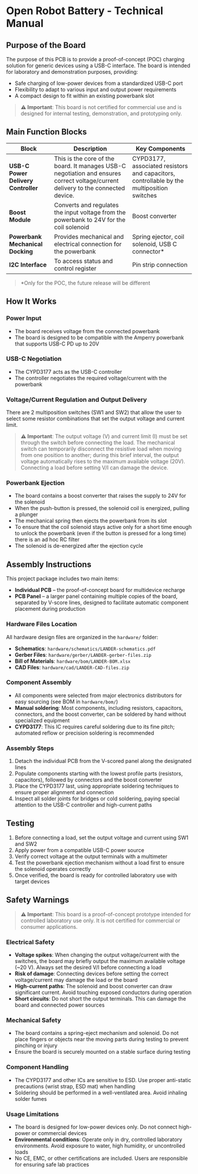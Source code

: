 # Open Robot Battery - Technical Manual

## Purpose of the Board

The purpose of this PCB is to provide a proof-of-concept (POC) charging solution for generic devices using a USB-C interface. The board is intended for laboratory and demonstration purposes, providing:

- Safe charging of low-power devices from a standardized USB-C port
- Flexibility to adapt to various input and output power requirements
- A compact design to fit within an existing powerbank slot

> **⚠️ Important**: This board is not certified for commercial use and is designed for internal testing, demonstration, and prototyping only.

## Main Function Blocks

| Block | Description | Key Components |
|-------|-------------|----------------|
| **USB-C Power Delivery Controller** | This is the core of the board. It manages USB-C negotiation and ensures correct voltage/current delivery to the connected device. | CYPD3177, associated resistors and capacitors, controllable by the multiposition switches |
| **Boost Module** | Converts and regulates the input voltage from the powerbank to 24V for the coil solenoid | Boost converter |
| **Powerbank Mechanical Docking** | Provides mechanical and electrical connection for the powerbank | Spring ejector, coil solenoid, USB C connector* |
| **I2C Interface** | To access status and control register | Pin strip connection |

> *Only for the POC, the future release will be different

## How It Works

### Power Input
- The board receives voltage from the connected powerbank
- The board is designed to be compatible with the Amperry powerbank that supports USB-C PD up to 20V

### USB-C Negotiation
- The CYPD3177 acts as the USB-C controller
- The controller negotiates the required voltage/current with the powerbank

### Voltage/Current Regulation and Output Delivery
There are 2 multiposition switches (SW1 and SW2) that allow the user to select some resistor combinations that set the output voltage and current limit.

> **⚠️ Important**: The output voltage (V) and current limit (I) must be set through the switch before connecting the load. The mechanical switch can temporarily disconnect the resistive load when moving from one position to another; during this brief interval, the output voltage automatically rises to the maximum available voltage (20V). Connecting a load before setting V/I can damage the device.

### Powerbank Ejection
- The board contains a boost converter that raises the supply to 24V for the solenoid
- When the push-button is pressed, the solenoid coil is energized, pulling a plunger
- The mechanical spring then ejects the powerbank from its slot
- To ensure that the coil solenoid stays active only for a short time enough to unlock the powerbank (even if the button is pressed for a long time) there is an ad hoc RC filter
- The solenoid is de-energized after the ejection cycle

## Assembly Instructions

This project package includes two main items:
- **Individual PCB** – the proof-of-concept board for multidevice recharge
- **PCB Panel** – a larger panel containing multiple copies of the board, separated by V-score lines, designed to facilitate automatic component placement during production

### Hardware Files Location

All hardware design files are organized in the `hardware/` folder:
- **Schematics**: `hardware/schematics/LANDER-schematics.pdf`
- **Gerber Files**: `hardware/gerber/LANDER-gerber-files.zip`
- **Bill of Materials**: `hardware/bom/LANDER-BOM.xlsx`
- **CAD Files**: `hardware/cad/LANDER-CAD-files.zip`

### Component Assembly
- All components were selected from major electronics distributors for easy sourcing (see BOM in `hardware/bom/`)
- **Manual soldering**: Most components, including resistors, capacitors, connectors, and the boost converter, can be soldered by hand without specialized equipment
- **CYPD3177**: This IC requires careful soldering due to its fine pitch; automated reflow or precision soldering is recommended

### Assembly Steps
1. Detach the individual PCB from the V-scored panel along the designated lines
2. Populate components starting with the lowest profile parts (resistors, capacitors), followed by connectors and the boost converter
3. Place the CYPD3177 last, using appropriate soldering techniques to ensure proper alignment and connection
4. Inspect all solder joints for bridges or cold soldering, paying special attention to the USB-C controller and high-current paths

## Testing

1. Before connecting a load, set the output voltage and current using SW1 and SW2
2. Apply power from a compatible USB-C power source
3. Verify correct voltage at the output terminals with a multimeter
4. Test the powerbank ejection mechanism without a load first to ensure the solenoid operates correctly
5. Once verified, the board is ready for controlled laboratory use with target devices

## Safety Warnings

> **⚠️ Important**: This board is a proof-of-concept prototype intended for controlled laboratory use only. It is not certified for commercial or consumer applications.

### Electrical Safety

- **Voltage spikes**: When changing the output voltage/current with the switches, the board may briefly output the maximum available voltage (~20 V). Always set the desired V/I before connecting a load
- **Risk of damage**: Connecting devices before setting the correct voltage/current may damage the load or the board
- **High-current paths**: The solenoid and boost converter can draw significant current. Avoid touching exposed conductors during operation
- **Short circuits**: Do not short the output terminals. This can damage the board and connected power sources

### Mechanical Safety

- The board contains a spring-eject mechanism and solenoid. Do not place fingers or objects near the moving parts during testing to prevent pinching or injury
- Ensure the board is securely mounted on a stable surface during testing

### Component Handling

- The CYPD3177 and other ICs are sensitive to ESD. Use proper anti-static precautions (wrist strap, ESD mat) when handling
- Soldering should be performed in a well-ventilated area. Avoid inhaling solder fumes

### Usage Limitations

- The board is designed for low-power devices only. Do not connect high-power or commercial devices
- **Environmental conditions**: Operate only in dry, controlled laboratory environments. Avoid exposure to water, high humidity, or uncontrolled loads
- No CE, EMC, or other certifications are included. Users are responsible for ensuring safe lab practices